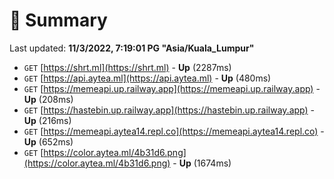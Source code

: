 # 📖 Summary
Last updated: **11/3/2022, 7:19:01 PG "Asia/Kuala_Lumpur"**

- `GET` [https://shrt.ml](https://shrt.ml) - **Up** (2287ms)
- `GET` [https://api.aytea.ml](https://api.aytea.ml) - **Up** (480ms)
- `GET` [https://memeapi.up.railway.app](https://memeapi.up.railway.app) - **Up** (208ms)
- `GET` [https://hastebin.up.railway.app](https://hastebin.up.railway.app) - **Up** (216ms)
- `GET` [https://memeapi.aytea14.repl.co](https://memeapi.aytea14.repl.co) - **Up** (652ms)
- `GET` [https://color.aytea.ml/4b31d6.png](https://color.aytea.ml/4b31d6.png) - **Up** (1674ms)
